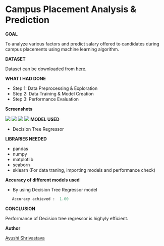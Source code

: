# **Campus Placement Analysis & Prediction**

**GOAL**

To analyze various factors and predict salary offered to candidates during campus placements using machine learning algorithm.

**DATASET**

Dataset can be downloaded from [here](https://www.kaggle.com/benroshan/factors-affecting-campus-placement).

**WHAT I HAD DONE**
- Step 1: Data Preprocessing & Exploration
- Step 2: Data Training & Model Creation
- Step 3: Performance Evaluation


**Screenshots**

![](https://github.com/ayushi424/PyAlgo-Tree/blob/main/Machine%20Learning/Campus%20Placement%20Analysis%20%26%20Prediction/Images/cp1.jpg)
![](https://github.com/ayushi424/PyAlgo-Tree/blob/main/Machine%20Learning/Campus%20Placement%20Analysis%20%26%20Prediction/Images/cp2.jpg)
![](https://github.com/ayushi424/PyAlgo-Tree/blob/main/Machine%20Learning/Campus%20Placement%20Analysis%20%26%20Prediction/Images/cp3.jpg)
![](https://github.com/ayushi424/PyAlgo-Tree/blob/main/Machine%20Learning/Campus%20Placement%20Analysis%20%26%20Prediction/Images/cp4.jpg)
**MODEL USED**
-  Decision Tree Regressor

**LIBRARIES NEEDED**
- pandas
- numpy
- matplotlib
- seaborn
- sklearn (For data traning, importing models and performance check)


**Accuracy of different models used**
 - By using Decision Tree Regressor model 
 ```python
    Accuracy achieved :  1.00
 ``` 



**CONCLUSION**

Performance of Decision tree regressor is highyly efficient.


**Author** 

[Ayushi Shrivastava](https://github.com/ayushi424)
